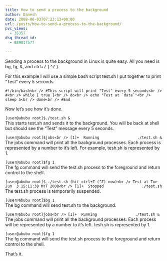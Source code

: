 ```yaml
---
title: How to send a process to the background
author: Danesh
date: 2008-06-03T07:23:13+00:00
url: /posts/how-to-send-a-process-to-the-background/
pvc_views:
  - 35357
dsq_thread_id:
  - 889817577

---
```

Sending a process to the background in Linux is quite easy. All you need is bg, fg, &, and ctrl+Z ( ^Z ).

For this example I will use a simple bash script test.sh I put together to print &#8220;Test&#8221; every 5 seconds.

``#!/bin/bash<br />
#This script will print "Test" every 5 seconds<br />
#<br />
while [ true ]<br />
do<br />
echo "Test at `date`"<br />
sleep 5<br />
done<br />
#End``

Now let&#8217;s see how it&#8217;s done.

`[user@abubu root]$./test.sh &`  
This starts test.sh and sends it to the background. You will be back at shell but should see the &#8220;Test&#8221; message every 5 seconds.

`[user@abubu root]$jobs<br />
[1]+  Running                 ./test.sh &`  
The jobs command will print all the background processes. Each process is represented by a number to it&#8217;s left. For example, tesh.sh is represented by 1.

`[user@abubu root]$fg 1`  
The fg command will send the test.sh process to the foreground and return control to the shell.

`[user@abubu root]$ ./test.sh (hit ctrl+Z (^Z) now)<br />
Test at Tue Jun  3 15:11:38 MYT 2008<br />
[1]+  Stopped                 ./test.sh`  
The test.sh process is temporarily suspended.

`[user@abubu root]$bg 1`  
The bg command will send test.sh to the background.

`[user@abubu root]jobs<br />
[1]+  Running                 ./test.sh &`  
The jobs command will print all the background processes. Each process will be represented by a number to it&#8217;s left. tesh.sh is represented by 1.

`[user@abubu root]$fg 1`  
The fg command will send the test.sh process to the foreground and return control to the shell.

That&#8217;s it.
